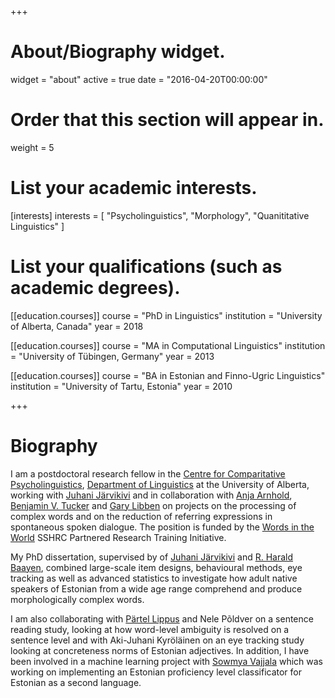 +++
# About/Biography widget.
widget = "about"
active = true
date = "2016-04-20T00:00:00"

# Order that this section will appear in.
weight = 5

# List your academic interests.
[interests]
  interests = [
    "Psycholinguistics",
    "Morphology",
    "Quanititative Linguistics"
  ]

# List your qualifications (such as academic degrees).
[[education.courses]]
  course = "PhD in Linguistics"
  institution = "University of Alberta, Canada"
  year = 2018

[[education.courses]]
  course = "MA in Computational Linguistics"
  institution = "University of Tübingen, Germany"
  year = 2013

[[education.courses]]
  course = "BA in Estonian and Finno-Ugric Linguistics"
  institution = "University of Tartu, Estonia"
  year = 2010
 
+++

# Biography

I am a postdoctoral research fellow in the [Centre for Comparitative Psycholinguistics](http://ccp.artsrn.ualberta.ca/), [Department of Linguistics](https://www.ualberta.ca/linguistics) at the University of Alberta, working with [Juhani Järvikivi](https://sites.ualberta.ca/~jarvikiv/) and in collaboration with [Anja Arnhold](https://sites.ualberta.ca/~arnhold/), [Benjamin V. Tucker](https://sites.ualberta.ca/~bvtucker/) and [Gary Libben](https://brocku.ca/social-sciences/applied-linguistics/people/gary-libben/) on projects on the processing of complex words and on the reduction of referring expressions in spontaneous spoken dialogue. The position is funded by the [Words in the World](http://wordsintheworld.ca/) SSHRC Partnered Research Training Initiative.

My PhD dissertation, supervised by of [Juhani Järvikivi](https://sites.ualberta.ca/~jarvikiv/) and [R. Harald Baayen](http://www.sfs.uni-tuebingen.de/~hbaayen/), combined large-scale item designs, behavioural methods, eye tracking as well as advanced statistics to investigate how adult native speakers of Estonian from a wide age range comprehend and produce morphologically complex words.

I am also collaborating with [Pärtel Lippus](http://www.murre.ut.ee/~partel/) and Nele Põldver on a sentence reading study, looking at how word-level ambiguity is resolved on a sentence level and with Aki-Juhani Kyröläinen on an eye tracking study looking at concreteness norms of Estonian adjectives. In addition, I have been involved in a machine learning project with [Sowmya Vajjala](http://sowmya.public.iastate.edu/) which was working on implementing an Estonian proficiency level classificator for Estonian as a second language.
 
